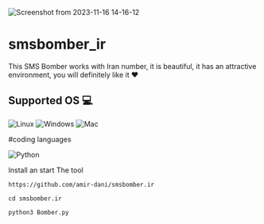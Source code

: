 ![Screenshot from 2023-11-16 14-16-12](https://github.com/amir-dani/smsbomber.ir/assets/150056352/5f0be310-ea05-4942-8be3-959cac966109)
# smsbomber_ir

This SMS Bomber works with Iran number, it is beautiful, it has an attractive environment, you will definitely like it ♥️


## Supported OS 💻

![Linux](https://img.shields.io/badge/-Linux-000000?style=flat&logo=linux&logoColor=FCC624)
![Windows](http://img.shields.io/badge/-Windows-0078D6?style=flat-square&logo=windows&logoColor=ffffff)
![Mac](http://img.shields.io/badge/-Mac-0078D6?style=flat-square&logo=apple&logoColor=ffffff)

#coding languages 

![Python](https://img.shields.io/badge/-Python-333333?style=flat&logo=python)&nbsp;

Install an start The tool

`https://github.com/amir-dani/smsbomber.ir`

`cd smsbomber.ir`

`python3 Bomber.py`

